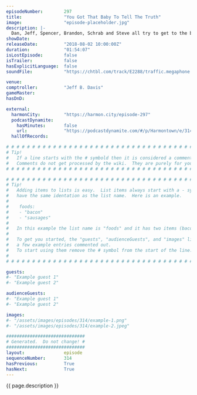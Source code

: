 ```yaml
---
episodeNumber:        297
title:                "You Got That Baby To Tell The Truth"
image:                "episode-placeholder.jpg"
description: |-
  Dan, Jeff, Spencer, Brandon, Schrab and Steve all try to get to the bottom of some deep Harmontown mysteries. Is Spencer's desk backwards? What does Steve Levy do with silly putty? Can Schrab reboot Sanford and Son? Featuring Dan Harmon, Brandon Johnson, Spencer Crittenden, Jeff Bryan Davis, Rob Schrab and Steve Levy.
showDate:             
releaseDate:          "2018-08-02 10:00:00Z"
duration:             "01:54:07"
isLostEpisode:        false
isTrailer:            false
hasExplicitLanguage:  false
soundFile:            "https://chtbl.com/track/E2288/traffic.megaphone.fm/STA9867072715.mp3?updated=1596840362"

venue:                
comptroller:          "Jeff B. Davis"
gameMaster:           
hasDnD:               

external:
  harmonCity:         "https://harmon.city/episode-297"
  podcastDynamite:
    hasMinutes:       false
    url:              "https://podcastdynamite.com/#/p/Harmontown/e/314/297"
  hallOfRecords:      

# # # # # # # # # # # # # # # # # # # # # # # # # # # # # # # # # # # # # # # # # # # # #
# Tip!
#   If a line starts with the # symbold then it is considered a comment.
#   Comments do not get processed by the wiki.  They are purely for your information.
# # # # # # # # # # # # # # # # # # # # # # # # # # # # # # # # # # # # # # # # # # # # #

# # # # # # # # # # # # # # # # # # # # # # # # # # # # # # # # # # # # # # # # # # # # #
# Tip!
#   Adding items to lists is easy.  List items always start with a - symbol and have
#   have the same identation as the list name.  Here is an example.
#
#    foods:
#    - "bacon"
#    - "sausages"
#
#   In this example the list name is "foods" and it has two items (bacon, and sausages).
#
#   To get you started, the "guests", "audienceGuests", and "images" lists below have
#   a few example entries commented out.
#   To start using them remove the # symbol from the start of the line.
#
# # # # # # # # # # # # # # # # # # # # # # # # # # # # # # # # # # # # # # # # # # # # #

guests:
#- "Example guest 1"
#- "Example guest 2"

audienceGuests:
#- "Example guest 1"
#- "Example guest 2"

images:
#- "/assets/images/episodes/314/example-1.png"
#- "/assets/images/episodes/314/example-2.jpeg"

##############################
# Generated.  Do not change! #
##############################
layout:               episode
sequenceNumber:       314
hasPrevious:          True
hasNext:              True
---
```


<!-- The episode description will be rendered here -->
{{ page.description }}

<!-- Add your content BELOW here -->
<!-- vvvvvvvvvvvvvvvvvvvvvvvvvvv -->




<!-- ^^^^^^^^^^^^^^^^^^^^^^^^^^^ -->
<!-- Add your content ABOVE here -->

<!-- The episode gallery will be rendered here -->